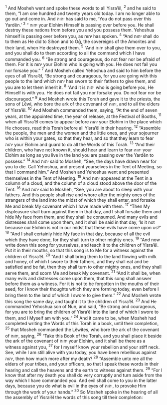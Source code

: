 <sup>1</sup> And Mosheh went and spoke these words to all Yisra’ĕl,
<sup>2</sup> and he said to them, “I am one hundred and twenty years old today. I am no longer able to go out and come in. And יהוה has said to me, ‘You do not pass over this Yardĕn.’
<sup>3</sup> “ יהוה your Elohim Himself is passing over before you. He shall destroy these nations from before you and you possess them. Yehoshua himself is passing over before you, as יהוה has spoken.
<sup>4</sup> “And יהוה shall do to them as He did to Siḥon and to Oḡ, the sovereigns of the Amorites and their land, when He destroyed them.
<sup>5</sup> “And יהוה shall give them over to you, and you shall do to them according to all the command which I have commanded you.
<sup>6</sup> “Be strong and courageous, do not fear nor be afraid of them. For it is יהוה your Elohim who is going with you. He does not fail you nor forsake you.”
<sup>7</sup> And Mosheh called Yehoshua and said to him before the eyes of all Yisra’ĕl, “Be strong and courageous, for you are going with this people to the land which יהוה has sworn to their fathers to give them, and you are to let them inherit it.
<sup>8</sup> “And it is יהוה who is going before you, He Himself is with you. He does not fail you nor forsake you. Do not fear nor be discouraged.”
<sup>9</sup> And Mosheh wrote this Torah and gave it to the priests, the sons of Lĕwi, who bore the ark of the covenant of יהוה, and to all the elders of Yisra’ĕl.
<sup>10</sup> And Mosheh commanded them, saying, “At the end of seven years, at the appointed time, the year of release, at the Festival of Booths,
<sup>11</sup> when all Yisra’ĕl comes to appear before יהוה your Elohim in the place which He chooses, read this Torah before all Yisra’ĕl in their hearing.
<sup>12</sup> “Assemble the people, the men and the women and the little ones, and your sojourner who is within your gates, so that they hear, and so that they learn to fear יהוה your Elohim and guard to do all the Words of this Torah.
<sup>13</sup> “And their children, who have not known it, should hear and learn to fear יהוה your Elohim as long as you live in the land you are passing over the Yardĕn to possess.”
<sup>14</sup> And יהוה said to Mosheh, “See, the days have drawn near for you to die. Call Yehoshua, and present yourselves in the Tent of Meeting, so that I command him.” And Mosheh and Yehoshua went and presented themselves in the Tent of Meeting.
<sup>15</sup> And יהוה appeared at the Tent in a column of a cloud, and the column of a cloud stood above the door of the Tent.
<sup>16</sup> And יהוה said to Mosheh, “See, you are about to sleep with your fathers. And this people shall rise and whore after the mighty ones of the strangers of the land into the midst of which they shall enter, and forsake Me and break My covenant which I have made with them.
<sup>17</sup> “Then My displeasure shall burn against them in that day, and I shall forsake them and hide My face from them, and they shall be consumed. And many evils and distresses shall come upon them, and it shall be said in that day, ‘Is it not because our Elohim is not in our midst that these evils have come upon us?’
<sup>18</sup> “And I shall certainly hide My face in that day, because of all the evil which they have done, for they shall turn to other mighty ones.
<sup>19</sup> “And now write down this song for yourselves, and teach it to the children of Yisra’ĕl. Put it in their mouths, so that this song is to Me for a witness against the children of Yisra’ĕl.
<sup>20</sup> “And I shall bring them to the land flowing with milk and honey, of which I swore to their fathers, and they shall eat and be satisfied and be fat, then they shall turn to other mighty ones, and they shall serve them, and scorn Me and break My covenant.
<sup>21</sup> “And it shall be, when many evils and distresses come upon them, that this song shall answer before them as a witness. For it is not to be forgotten in the mouths of their seed, for I know their thoughts which they are forming today, even before I bring them to the land of which I swore to give them.”
<sup>22</sup> And Mosheh wrote this song the same day, and taught it to the children of Yisra’ĕl.
<sup>23</sup> And He commanded Yehoshua son of Nun, and said, “Be strong and courageous, for you are to bring the children of Yisra’ĕl into the land of which I swore to them, and I Myself am with you.”
<sup>24</sup> And it came to be, when Mosheh had completed writing the Words of this Torah in a book, until their completion,
<sup>25</sup> that Mosheh commanded the Lĕwites, who bore the ark of the covenant of יהוה, saying,
<sup>26</sup> “Take this Book of the Torah, and you shall place it beside the ark of the covenant of יהוה your Elohim, and it shall be there as a witness against you,
<sup>27</sup> for I myself know your rebellion and your stiff neck. See, while I am still alive with you today, you have been rebellious against יהוה, then how much more after my death?
<sup>28</sup> “Assemble unto me all the elders of your tribes, and your officers, so that I speak these words in their hearing and call the heavens and the earth to witness against them.
<sup>29</sup> “For I know that after my death you shall do very corruptly and turn aside from the way which I have commanded you. And evil shall come to you in the latter days, because you do what is evil in the eyes of יהוה, to provoke Him through the work of your hands.”
<sup>30</sup> So Mosheh spoke in the hearing of all the assembly of Yisra’ĕl the words of this song till their completion:
